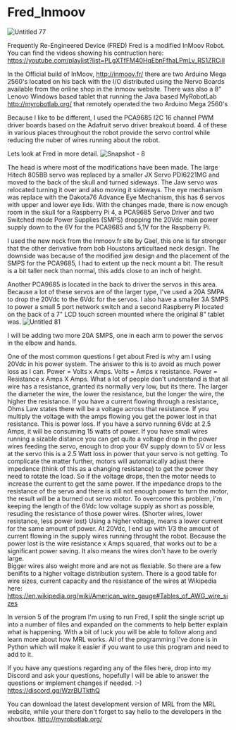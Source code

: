 # Fred_Inmoov #
![Untitled 77](https://user-images.githubusercontent.com/29687261/118383244-765e0480-b63f-11eb-90a0-80c4d70c4611.jpg)

Frequently Re-Engineered Device (FRED)
Fred is a modified InMoov Robot.
You can find the videos showing his contruction here:
https://youtube.com/playlist?list=PLgXTfFM40HqEbnFfhaLPmLv_RS1ZRCilI

In the Official build of InMoov, http://inmoov.fr/
there are two Arduino Mega 2560's located on his back with the I/O distributed using the Nervo Boards available from the online shop in the Inmoov website.
There was also a 8" Lenovo Windows based tablet that running the Java based MyRobotLab http://myrobotlab.org/ that remotely operated the two Arduino Mega 2560's

Because I like to be different, I used the PCA9685 I2C 16 channel PWM driver boards based on the Adafruit servo driver breakout board.
4 of these in various places throughout the robot provide the servo control while reducing the nuber of wires running about the robot.

Lets look at Fred in more detail.
![Snapshot - 8](https://user-images.githubusercontent.com/29687261/118383346-495e2180-b640-11eb-8e78-205152f2de94.png)

The head is where most of the modifications have been made.
The large Hitech 805BB servo was replaced by a smaller JX Servo PDI6221MG and moved to the back of the skull and turned sideways.
The Jaw servo was relocated turning it over and also moving it sideways.
The eye mechanism was replace with the Dakota76 Advance Eye Mechanism, this has 6 servos with upper and lower eye lids.
With the changes made, there is now enough room in the skull for a Raspberry Pi 4, a PCA9685 Servo Driver and two Switched mode Power Supplies (SMPS) dropping the 20Vdc main power supply down to the 6V for the PCA9685 and 5,1V for the Raspberry Pi.

I used the new neck from the Inmoov.fr site by Gael, this one is far stronger that the other derivative from bob Houstons articultaed neck design.
The downside was because of the modified jaw design and the placement of the SMPS for the PCA9685, I had to extent up the neck mount a bit.
The result is a bit taller neck than normal, this adds close to an inch of height.

Another PCA9685 is located in the back to driver the servos in this area.
Because a lot of these servos are of the larger type, I've used a 20A SMPA to drop the 20Vdc to the 6Vdc for the servos.
I also have a smaller 3A SMPS to power a small 5 port network switch and a second Raspberry Pi located on the back of a 7" LCD touch screen mounted where the original 8" tablet was.
![Untitled 81](https://user-images.githubusercontent.com/29687261/118383334-229feb00-b640-11eb-9f88-083c458d3499.jpg)


I will be adding two more 20A SMPS, one in each arm to power the servos in the elbow and hands.

One of the most common questions I get about Fred is why am I using 20Vdc in his power system.
The answer to this is to avoid as much power loss as I can.
Power = Volts x Amps.
Volts = Amps x resistance.
Power = Resistance x Amps X Amps.
What a lot of people don't understand is that all wire has a resistance, granted its normally very low, but its there.
The larger the diameter the wire, the lower the resistance, but the longer the wire, the higher the resistance.
If you have a current flowing through a resistance, Ohms Law states there will be a voltage across that resistance.
If you multiply the voltage with the amps flowing you get the power lost in that resistance.  This is power loss.
If you have a servo running 6Vdc at 2.5 Amps, it will be consuming 15 watts of power. 
If you have small wires running a sizable distance you can get quite a voltage drop in the power wires feeding the servo, enough to drop your 6V supply down to 5V or less at the servo this is a 2.5 Watt loss in power that your servo is not getting.
To complicate the matter further, motors will automatically adjust there impedance (think of this as a changing resistance) to get the power they need to rotate the load.
So if the voltage drops, then the motor needs to increase the current to get the same power.
If the impedance drops to the resistance of the servo and there is still not enough power to turn the motor, the result will be a burned out servo motor.
To overcome this problem, I'm keeping the length of the 6Vdc low voltage supply as short as possible, resuding the resistance of those power wires. (Shorter wires, lower resistance, less power lost)
Using a higher voltage, means a lower current for the same amount of power.
At 20Vdc, I end up with 1/3 the amount of current flowing in the supply wires running throught the robot. 
Because the power lost is the wire resistance x Amps squared, that works out to be a significant power saving.
It also means the wires don't have to be overly large.  
Bigger wires also weight more and are not as flexiable.
So there are a few benifits to a higher voltage distribution system.
There is a good table for wire sizes, current capacity and the resistance of the wires at Wikipedia here:
https://en.wikipedia.org/wiki/American_wire_gauge#Tables_of_AWG_wire_sizes

In version 5 of the program I'm using to run Fred, I split the single script up into a number of files and expanded on the comments to help better explain what is happening.
With a bit of luck you will be able to follow along and learn more about how MRL works.
All of the programming I've done is in Python which will make it easier if you want to use this program and need to add to it.

If you have any questions regarding any of the files here, drop into my Discord and ask your questions, hopefully I will be able to answer the questions or implement changes if needed. :-)
https://discord.gg/WzrBUTkthQ

You can download the latest development version of MRL from the MRL website, while your there don't forget to say hello to the developers in the shoutbox.
http://myrobotlab.org/
